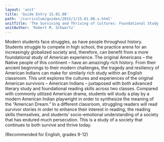 ```yaml
---
layout: 'unit'
title: 'Guide Entry 15.01.08'
path: '/curriculum/guides/2015/1/15.01.08.x.html'
unitTitle: 'The Surviving and Thriving of Cultures: Foundational Study of American Indian History for Literature'
unitAuthor: 'Robert M. Schwartz'
---
```


<main>
 <p>
  Modern students face struggles, as have people throughout history. Students struggle to compete in high school, the practice arena for an increasingly globalized society and, therefore, can benefit from a more foundational study of American experience. The original Americans – the Native people of this continent – have an amazingly rich history. From their ancient beginnings to their modern challenges, the tragedy and resiliency of American Indians can make for similarly rich study within an English classroom. This unit explores the cultures and experiences of the original American survivors – American Indians – juxtaposed with both advanced literary study and foundational reading skills across two classes. Compared with commonly utilized American drama, students will study a play by a modern American Indian playwright in order to synthesize the meaning of the “American Dream.” In a different classroom, struggling readers will read survivor stories in order to enhance their interest in reading, the reading skills themselves, and students’ socio-emotional understanding of a society that has endured much persecution. This is a study of a society that continues to both survive and thrive today.
 </p>
 <p>
  (Recommended for English, grades 9-12)
 </p>
</main>
